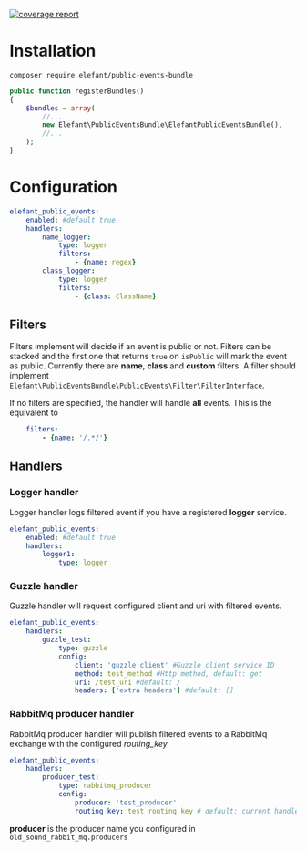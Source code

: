 
[![coverage report](http://git.dev.elefant.internal/Elefant/PublicEventsBundle/badges/master/coverage.svg)](http://git.dev.elefant.internal/Elefant/PublicEventsBundle/commits/master)

# Installation

`composer require elefant/public-events-bundle`

````php
public function registerBundles()
{
    $bundles = array(
        //...
        new Elefant\PublicEventsBundle\ElefantPublicEventsBundle(),
        //...
    );
}
````

# Configuration
````yml
elefant_public_events:
    enabled: #default true
    handlers:
        name_logger:
            type: logger
            filters:
                - {name: regex}
        class_logger:
            type: logger
            filters:
                - {class: ClassName}
````

## Filters
Filters implement will decide if an event is public or not.
Filters can be stacked and the first one that returns `true` on `isPublic` will mark the event as public.
Currently there are **name**, **class** and **custom** filters.
A filter should implement `Elefant\PublicEventsBundle\PublicEvents\Filter\FilterInterface`.

If no filters are specified, the handler will handle **all** events. This is the equivalent to
````yml
    filters:
        - {name: '/.*/'}
````

## Handlers

### Logger handler
Logger handler logs filtered event if you have a registered **logger** service.
````yml
elefant_public_events:
    enabled: #default true
    handlers:
        logger1:
            type: logger
````

### Guzzle handler
Guzzle handler will request configured client and uri with filtered events.
````yml
elefant_public_events:
    handlers:
        guzzle_test:
            type: guzzle
            config:
                client: 'guzzle_client' #Guzzle client service ID
                method: test_method #Http method, default: get
                uri: /test_uri #default: /
                headers: ['extra headers'] #default: []
````

### RabbitMq producer handler
RabbitMq producer handler will publish filtered events to a RabbitMq exchange with the configured *routing_key*
 ````yml
 elefant_public_events:
     handlers:
         producer_test:
             type: rabbitmq_producer
             config:
                 producer: 'test_producer'
                 routing_key: test_routing_key # default: current handler name (producer_test in this example)
 ````

 **producer** is the producer name you configured in `old_sound_rabbit_mq.producers`